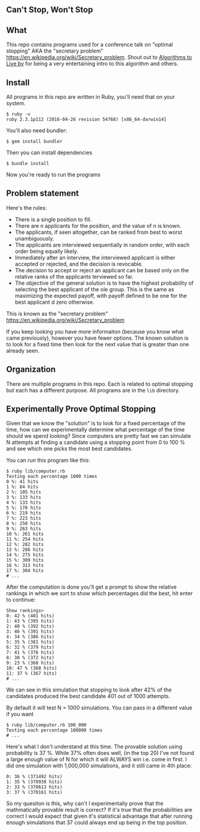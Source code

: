 ## Can't Stop, Won't Stop

## What

This repo contains programs used for a conference talk on "optimal stopping" AKA the "secretary problem" https://en.wikipedia.org/wiki/Secretary_problem. Shout out to [Algorithms to Live by](https://www.amazon.com/Algorithms-Live-Computer-Science-Decisions/dp/1627790365) for being a very entertaining intro to this algorithm and others.

## Install

All programs in this repo are written in Ruby, you'll need that on your system.

```
$ ruby -v
ruby 2.3.1p112 (2016-04-26 revision 54768) [x86_64-darwin14]
```

You'll also need bundler:

```
$ gem install bundler
```

Then you can install dependencies

```
$ bundle install
```

Now you're ready to run the programs

## Problem statement

Here's the rules:

  - There is a single position to fill.
  - There are n applicants for the position, and the value of n is known.
  - The applicants, if seen altogether, can be ranked from best to worst unambiguously.
  - The applicants are interviewed sequentially in random order, with each order being equally likely.
  - Immediately after an interview, the interviewed applicant is either accepted or rejected, and the decision is revocable.
  - The decision to accept or reject an applicant can be based only on the relative ranks of the applicants terviewed so far.
  - The objective of the general solution is to have the highest probability of selecting the best applicant of the ole group. This is the same as maximizing the expected payoff, with payoff defined to be one for the best applicant d zero otherwise.

This is known as the "secretary problem" https://en.wikipedia.org/wiki/Secretary_problem

If you keep looking you have more informaiton (because you know what came previously), however you have fewer options.
The known solution is to look for a fixed time then look for the next value that is greater than one already seen.

## Organization

There are multiple programs in this repo. Each is related to optimal stopping but each has a different purpose. All programs are in the `lib` directory.

## Experimentally Prove Optimal Stopping

Given that we know the "solution" is to look for a fixed percentage of the time, how can we experimentally determine what percentage of the time should we spend looking? Since computers are pretty fast we can simulate N attempts at finding a candidate using a stopping point from 0 to 100 % and see which one picks the most best candidates.

You can run this program like this:

```
$ ruby lib/computer.rb
Testing each percentage 1000 times
0 %: 41 hits
1 %: 84 hits
2 %: 105 hits
3 %: 133 hits
4 %: 133 hits
5 %: 170 hits
6 %: 219 hits
7 %: 223 hits
8 %: 250 hits
9 %: 263 hits
10 %: 261 hits
11 %: 254 hits
12 %: 282 hits
13 %: 286 hits
14 %: 275 hits
15 %: 309 hits
16 %: 313 hits
17 %: 304 hits
# ...
```


After the computation is done you'll get a prompt to show the relative rankings in which we sort to show which percentages did the best, hit enter to continue:

```
Show rankings>
0: 42 % (401 hits)
1: 43 % (395 hits)
2: 40 % (392 hits)
3: 46 % (391 hits)
4: 34 % (386 hits)
5: 35 % (381 hits)
6: 32 % (379 hits)
7: 41 % (376 hits)
8: 30 % (372 hits)
9: 23 % (368 hits)
10: 47 % (368 hits)
11: 37 % (367 hits)
# ...
```

We can see in this simulation that stopping to look after 42% of the candidates produced the best candidate 401 out of 1000 attempts.

By default it will test N = 1000 simulations. You can pass in a different value if you want

```
$ ruby lib/computer.rb 100_000
Testing each percentage 100000 times
# ...
```

Here's what I don't understand at this time. The provable solution using probability is 37 %. While 37% often does well, (in the top 20) I've not found a large enough value of N for which it will ALWAYS win i.e. come in first. I did one simulation with 1,000,000 simulations, and it still came in 4th place:

```
0: 36 % (371492 hits)
1: 35 % (370938 hits)
2: 33 % (370613 hits)
3: 37 % (370161 hits)
```

So my quesiton is this, why can't I experimentally prove that the mathmatically provable result is correct? If it's true that the probabilities are correct I would expect that given it's statistical advantage that after running enough simulations that 37 could always end up being in the top position.


